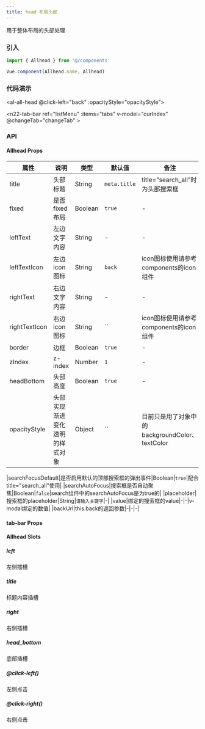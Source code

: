 ```yaml
---
title: head 布局头部
---
```


用于整体布局的头部处理

### 引入

```javascript
import { Allhead } from '@/components'

Vue.component(Allhead.name, Allhead)
```

### 代码演示
<!-- DEMO-使用底部插槽 -->
<al-all-head @click-left="back" :opacityStyle="opacityStyle">
    <div slot="head_bottom">
        <n22-tab-bar
            ref="listMenu"
            :items="tabs"
            v-model="curIndex"
            @changeTab="changeTab"
        >
        </n22-tab-bar>
    </div>
</al-all-head>

### API

#### Allhead Props
|属性 | 说明 | 类型 | 默认值 | 备注 |
|----|-----|------|------|------|
|title|头部标题|String|`meta.title`|title="search_all"时为头部搜索框|
|fixed|是否fixed布局|Boolean|`true`|-|
|leftText|左边文字内容|String|-|-|
|leftTextIcon|左边icon图标|String|`back`|icon图标使用请参考components的icon组件|
|rightText|右边文字内容|String|-|-|
|rightTextIcon|右边icon图标|String|``|icon图标使用请参考components的icon组件|
|border|边框|Boolean|`true`|-|
|zIndex|z-index|Number|`1`|-|
|headBottom|头部高度|Boolean|`true`|-|
|opacityStyle|头部实现渐进变化透明的样式对象|Object|``|目前只是用了对象中的backgroundColor、textColor|

|searchFocusDefault|是否启用默认的顶部搜索框的弹出事件|Boolean|`true`|配合title="search_all"使用|
|searchAutoFocus|搜索框是否自动聚焦|Boolean|`false`|search组件中的searchAutoFocus是为true的|
|placeholder|搜索框的placeholder|String|`请输入关键字`|-|
|value|绑定的搜索框的value|-|-|v-modal绑定的数值|
|backUrl|this.back的返回参数|-|-|-|


#### tab-bar Props



#### Allhead Slots

##### left
左侧插槽

##### title
标题内容插槽

##### right
右侧插槽

##### head_bottom
底部插槽

##### @click-left()
左侧点击

##### @click-right()
右侧点击